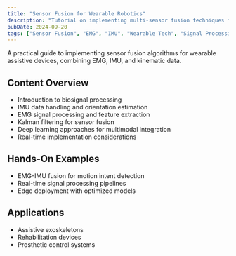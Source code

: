 ```yaml
---
title: "Sensor Fusion for Wearable Robotics"
description: "Tutorial on implementing multi-sensor fusion techniques for wearable assistive devices"
pubDate: 2024-09-20
tags: ["Sensor Fusion", "EMG", "IMU", "Wearable Tech", "Signal Processing"]
---
```


A practical guide to implementing sensor fusion algorithms for wearable assistive devices, combining EMG, IMU, and kinematic data.

## Content Overview

- Introduction to biosignal processing
- IMU data handling and orientation estimation
- EMG signal processing and feature extraction
- Kalman filtering for sensor fusion
- Deep learning approaches for multimodal integration
- Real-time implementation considerations

## Hands-On Examples

- EMG-IMU fusion for motion intent detection
- Real-time signal processing pipelines
- Edge deployment with optimized models

## Applications

- Assistive exoskeletons
- Rehabilitation devices
- Prosthetic control systems

